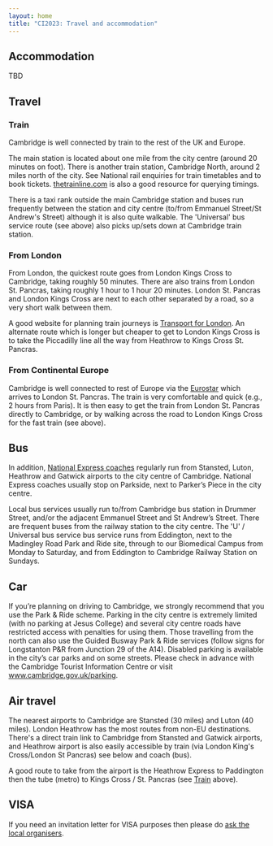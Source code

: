 ```yaml
---
layout: home
title: "CI2023: Travel and accommodation"
---
```


## Accommodation

TBD

## Travel

### Train

Cambridge is well connected by train to the rest of the UK and Europe.

The main station is located about one mile from the city centre (around 20 minutes on foot). There is another train station, Cambridge North, around 2 miles north of the city. See National rail enquiries for train timetables and to book tickets. [thetrainline.com](http://thetrainline.com) is also a good resource for querying timings.

There is a taxi rank outside the main Cambridge station and buses run frequently between the station and city centre (to/from Emmanuel Street/St Andrew's Street) although it is also quite walkable. The 'Universal' bus service route (see above) also picks up/sets down at Cambridge train station.

### From London

From London, the quickest route goes from London Kings Cross to Cambridge, taking roughly 50 minutes. There are also trains from London St. Pancras, taking roughly 1 hour to 1 hour 20 minutes. London St. Pancras and London Kings Cross are next to each other separated by a road, so a very short walk between them.

A good website for planning train journeys is [Transport for London](https://tfl.gov.uk/plan-a-journey/). An alternate route which is longer but cheaper to get to London Kings Cross is to take the Piccadilly line all the way from Heathrow to Kings Cross St. Pancras.

### From Continental Europe

Cambridge is well connected to rest of Europe via the [Eurostar](https://www.eurostar.com/uk-en) which arrives to London St. Pancras. The train is very comfortable and quick (e.g., 2 hours from Paris). It is then easy to get the train from London St. Pancras directly to Cambridge, or by walking across the road to London Kings Cross for the fast train (see above).


## Bus

In addition, [National Express coaches](https://www.nationalexpress.com/en) regularly run from Stansted, Luton, Heathrow and Gatwick airports to the city centre of Cambridge. National Express coaches usually stop on Parkside, next to Parker’s Piece in the city centre. 

Local bus services usually run to/from Cambridge bus station in Drummer Street, and/or the adjacent Emmanuel Street and St Andrew’s Street. There are frequent buses from the railway station to the city centre.
The 'U' / Universal bus service bus service runs from Eddington, next to the Madingley Road Park and Ride site, through to our Biomedical Campus from Monday to Saturday, and from Eddington to Cambridge Railway Station on Sundays.

## Car

If you’re planning on driving to Cambridge, we strongly recommend that you use the Park & Ride scheme. Parking in the city centre is extremely limited (with no parking at Jesus College) and several city centre roads have restricted access with penalties for using them.
Those travelling from the north can also use the Guided Busway Park & Ride services (follow signs for Longstanton P&R from Junction 29 of the A14).
Disabled parking is available in the city’s car parks and on some streets. Please check in advance with the Cambridge Tourist Information Centre or visit www.cambridge.gov.uk/parking.

## Air travel

The nearest airports to Cambridge are Stansted (30 miles) and Luton (40 miles). London Heathrow has the most routes from non-EU destinations. There's a direct train link to Cambridge from Stansted and Gatwick airports, and Heathrow airport is also easily accessible by train (via London King's Cross/London St Pancras) see below and coach (bus). 

A good route to take from the airport is the Heathrow Express to Paddington then the tube (metro) to Kings Cross / St. Pancras
(see [Train](#Train) above).

## VISA

If you need an invitation letter for VISA purposes then please do [ask the local organisers](mailto:iccs@maths.cam.ac.uk).
